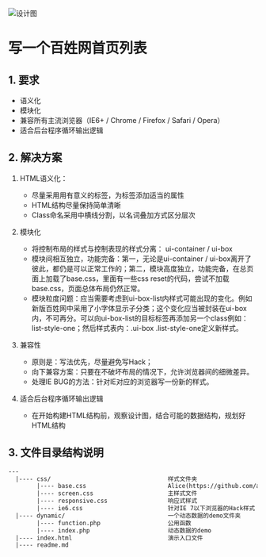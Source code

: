 ![设计图](http://bizresponsible.com/images/test1.jpg)


# 写一个百姓网首页列表


## 1. 要求

- 语义化
- 模块化
- 兼容所有主流浏览器（IE6+ / Chrome / Firefox / Safari / Opera）
- 适合后台程序循环输出逻辑

## 2. 解决方案

1. HTML语义化：
   * 尽量采用用有意义的标签，为标签添加适当的属性
   * HTML结构尽量保持简单清晰
   * Class命名采用中横线分割，以名词叠加方式区分层次

2. 模块化
   * 将控制布局的样式与控制表现的样式分离： ui-container / ui-box
   * 模块间相互独立，功能完备：第一，无论是ui-container / ui-box离开了彼此，都仍是可以正常工作的；第二，模块高度独立，功能完备，在总页面上加载了base.css，里面有一些css reset的代码，尝试不加载base.css，页面总体布局仍然正常。
   * 模块粒度问题：应当需要考虑到ui-box-list内样式可能出现的变化。例如新版百姓网中采用了小字体显示子分类；这个变化应当被封装在ui-box内，不可再分。可以向ui-box-list的目标标签再添加另一个class例如：list-style-one；然后样式表内：.ui-box .list-style-one定义新样式。

3. 兼容性
   * 原则是：写法优先，尽量避免写Hack；
   * 向下兼容方案：只要在不破坏布局的情况下，允许浏览器间的细微差异。
   * 处理IE BUG的方法：针对IE对应的浏览器写一份新的样式。

4. 适合后台程序循环输出逻辑
   * 在开始构建HTML结构前，观察设计图，结合可能的数据结构，规划好HTML结构

## 3. 文件目录结构说明

```html
---
  |---- css/                                 样式文件夹
        |---- base.css                       Alice(https://github.com/alipay/alice)样式库的的基础，所有样式均基于它
        |---- screen.css                     主样式文件
        |---- responsive.css                 响应式样式  
        |---- ie6.css                        针对IE 7以下浏览器的Hack样式
  |---- dynamic/                             一个动态数据的demo文件夹
        |---- function.php                   公用函数
        |---- index.php                      动态数据的demo
  |---- index.html                           演示入口文件
  |---- readme.md
```

